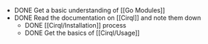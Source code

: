 - DONE Get a basic understanding of [[Go Modules]]
- DONE Read the documentation on [[Cirql]] and note them down
	- DONE [[Cirql/Installation]] process
	- DONE Get the basics of [[Cirql/Usage]]